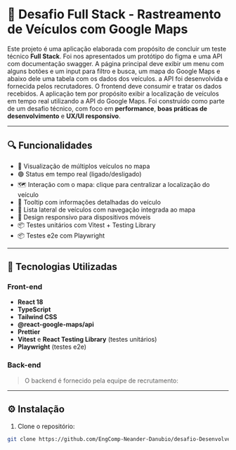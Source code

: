 # 🚚 Desafio Full Stack - Rastreamento de Veículos com Google Maps

Este projeto é uma aplicação elaborada com propósito de concluir um teste técnico **Full Stack**. Foi nos apresentados um protótipo do figma e uma API com documentação swagger. A página principal deve exibir um menu com alguns botões e um input para filtro e busca, um mapa do Google Maps e abaixo dele uma tabela com os dados dos veículos. a API foi desenvolvida e fornecida pelos recrutadores. O frontend deve consumir e tratar os dados recebidos.
A aplicação tem por propósito exibir a localização de veículos em tempo real utilizando a API do Google Maps. Foi construído como parte de um desafio técnico, com foco em **performance**, **boas práticas de desenvolvimento** e **UX/UI responsivo**.

---

## 🔍 Funcionalidades

- 📍 Visualização de múltiplos veículos no mapa
- 🟢 Status em tempo real (ligado/desligado)
- 🗺️ Interação com o mapa: clique para centralizar a localização do veículo
- 🚗 Tooltip com informações detalhadas do veículo
- 📜 Lista lateral de veículos com navegação integrada ao mapa
- 📱 Design responsivo para dispositivos móveis
- 📦 Testes unitários com Vitest + Testing Library
- 📦 Testes e2e com Playwright

---

## 🧰 Tecnologias Utilizadas

### Front-end

- **React 18**
- **TypeScript**
- **Tailwind CSS**
- **@react-google-maps/api**
- **Prettier**
- **Vitest** e **React Testing Library** (testes unitários)
- **Playwright** (testes e2e)

### Back-end

> O backend é fornecido pela equipe de recrutamento:

---

## ⚙️ Instalação

1. Clone o repositório:

```bash
git clone https://github.com/EngComp-Neander-Danubio/desafio-Desenvolvedor-a-Full-Stack-Pleno.git
```

